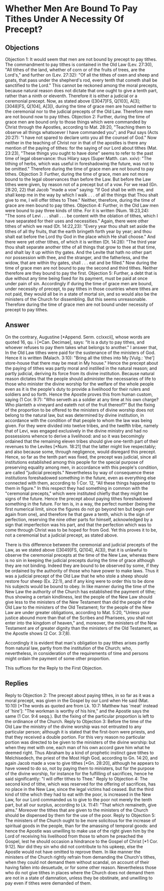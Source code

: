 # Whether Men Are Bound To Pay Tithes Under A Necessity Of Precept?
## Objections
Objection 1: It would seem that men are not bound by precept to pay tithes. The commandment to pay tithes is contained in the Old Law (Lev. 27:30), "All tithes of the land, whether of corn or of the fruits of trees, are the Lord's," and further on (Lev. 27:32): "Of all the tithes of oxen and sheep and goats, that pass under the shepherd's rod, every tenth that cometh shall be sanctified to the Lord." This cannot be reckoned among the moral precepts, because natural reason does not dictate that one ought to give a tenth part, rather than a ninth or eleventh. Therefore it is either a judicial or a ceremonial precept. Now, as stated above ([3047]FS, Q[103], A[3]; [3048]FS, Q[104], A[3]), during the time of grace men are hound neither to the ceremonial nor to the judicial precepts of the Old Law. Therefore men are not bound now to pay tithes.
Objection 2: Further, during the time of grace men are bound only to those things which were commanded by Christ through the Apostles, according to Mat. 28:20, "Teaching them to observe all things whatsoever I have commanded you"; and Paul says (Acts 20:27): "I have not spared to declare unto you all the counsel of God." Now neither in the teaching of Christ nor in that of the apostles is there any mention of the paying of tithes: for the saying of our Lord about tithes (Mat. 23:23), "These things you ought to have done" seems to refer to the past time of legal observance: thus Hilary says (Super Matth. can. xxiv): "The tithing of herbs, which was useful in foreshadowing the future, was not to be omitted." Therefore during the time of grace men are not bound to pay tithes.
Objection 3: Further, during the time of grace, men are not more bound to the legal observances than before the Law. But before the Law tithes were given, by reason not of a precept but of a vow. For we read (Gn. 28:20, 22) that Jacob "made a vow" saying: "If God shall be with me, and shall keep me in the way by which I walk . . . of all the things that Thou shalt give to me, I will offer tithes to Thee." Neither, therefore, during the time of grace are men bound to pay tithes.
Objection 4: Further, in the Old Law men were bound to pay three kinds of tithe. For it is written (Num. 18:23,24): "The sons of Levi . . . shall . . . be content with the oblation of tithes, which I have separated for their uses and necessities." Again, there were other tithes of which we read (Dt. 14:22,23): "Every year thou shalt set aside the tithes of all thy fruits, that the earth bringeth forth year by year; and thou shalt eat before the Lord thy God in the place which He shall choose." And there were yet other tithes, of which it is written (Dt. 14:28): "The third year thou shalt separate another tithe of all things that grow to thee at that time, and shalt lay it up within thy gates. And the Levite that hath no other part nor possession with thee, and the stranger, and the fatherless, and the widow, that are within thy gates, shall . . . eat and be filled." Now during the time of grace men are not bound to pay the second and third tithes. Neither therefore are they bound to pay the first.
Objection 5: Further, a debt that is due without any time being fixed for its payment, must be paid at once under pain of sin. Accordingly if during the time of grace men are bound, under necessity of precept, to pay tithes in those countries where tithes are not paid, they would all be in a state of mortal sin, and so would also be the ministers of the Church for dissembling. But this seems unreasonable. Therefore during the time of grace men are not bound under necessity of precept to pay tithes.
## Answer
On the contrary, Augustine [*Append. Serm. cclxxcii], whose words are quoted 16, qu. i [*Can. Decimae], says: "It is a duty to pay tithes, and whoever refuses to pay them takes what belongs to another."
I answer that, In the Old Law tithes were paid for the sustenance of the ministers of God. Hence it is written (Malach. 3:10): "Bring all the tithes into My [Vulg.: 'the'] store-house that there may be meat in My house." Hence the precept about the paying of tithes was partly moral and instilled in the natural reason; and partly judicial, deriving its force from its divine institution. Because natural reason dictates that the people should administer the necessaries of life to those who minister the divine worship for the welfare of the whole people even as it is the people's duty to provide a livelihood for their rulers and soldiers and so forth. Hence the Apostle proves this from human custom, saying (1 Cor. 9:7): "Who serveth as a soldier at any time at his own charge? Who planteth a vineyard and eateth not of the fruit thereof?" But the fixing of the proportion to be offered to the ministers of divine worship does not belong to the natural law, but was determined by divine institution, in accordance with the condition of that people to whom the law was being given. For they were divided into twelve tribes, and the twelfth tribe, namely that of Levi, was engaged exclusively in the divine ministry and had no possessions whence to derive a livelihood: and so it was becomingly ordained that the remaining eleven tribes should give one-tenth part of their revenues to the Levites [*Num. 18:21] that the latter might live respectably; and also because some, through negligence, would disregard this precept. Hence, so far as the tenth part was fixed, the precept was judicial, since all institutions established among this people for the special purpose of preserving equality among men, in accordance with this people's condition, are called "judicial precepts." Nevertheless by way of consequence these institutions foreshadowed something in the future, even as everything else connected with them, according to 1 Cor. 12, "All these things happened to them in figure." In this respect they had something in common with the "ceremonial precepts," which were instituted chiefly that they might be signs of the future. Hence the precept about paying tithes foreshadowed something in the future. For ten is, in a way, the perfect number (being the first numerical limit, since the figures do not go beyond ten but begin over again from one), and therefore he that gave a tenth, which is the sign of perfection, reserving the nine other parts for himself, acknowledged by a sign that imperfection was his part, and that the perfection which was to come through Christ was to be hoped for from God. Yet this proves it to be, not a ceremonial but a judicial precept, as stated above.

There is this difference between the ceremonial and judicial precepts of the Law, as we stated above ([3049]FS, Q[104], A[3]), that it is unlawful to observe the ceremonial precepts at the time of the New Law, whereas there is no sin in keeping the judicial precepts during the time of grace although they are not binding. Indeed they are bound to be observed by some, if they be ordained by the authority of those who have power to make laws. Thus it was a judicial precept of the Old Law that he who stole a sheep should restore four sheep (Ex. 22:1), and if any king were to order this to be done his subjects would be bound to obey. In like manner during the time of the New Law the authority of the Church has established the payment of tithe; thus showing a certain kindliness, lest the people of the New Law should give less to the ministers of the New Testament than did the people of the Old Law to the ministers of the Old Testament; for the people of the New Law are under greater obligations, according to Mat. 5:20, "Unless your justice abound more than that of the Scribes and Pharisees, you shall not enter into the kingdom of heaven," and, moreover, the ministers of the New Testament are of greater dignity than the ministers of the Old Testament, as the Apostle shows (2 Cor. 3:7,8).

Accordingly it is evident that man's obligation to pay tithes arises partly from natural law, partly from the institution of the Church; who, nevertheless, in consideration of the requirements of time and persons might ordain the payment of some other proportion.

This suffices for the Reply to the First Objection.
## Replies
Reply to Objection 2: The precept about paying tithes, in so far as it was a moral precept, was given in the Gospel by our Lord when He said (Mat. 10:10) [*The words as quoted are from Lk. 10:7: Matthew has 'meat' instead of 'hire']: "The workman is worthy of his hire," and the Apostle says the same (1 Cor. 9:4 seqq.). But the fixing of the particular proportion is left to the ordinance of the Church.
Reply to Objection 3: Before the time of the Old Law the ministry of the divine worship was not entrusted to any particular person; although it is stated that the first-born were priests, and that they received a double portion. For this very reason no particular portion was directed to be given to the ministers of the divine worship: but when they met with one, each man of his own accord gave him what he deemed right. Thus Abraham by a kind of prophetic instinct gave tithes to Melchisedech, the priest of the Most High God, according to Gn. 14:20, and again Jacob made a vow to give tithes [*Gn. 28:20], although he appears to have vowed to do so, not by paying them to ministers, but for the purpose of the divine worship, for instance for the fulfilling of sacrifices, hence he said significantly: "I will offer tithes to Thee."
Reply to Objection 4: The second kind of tithe, which was reserved for the offering of sacrifices, has no place in the New Law, since the legal victims had ceased. But the third kind of tithe which they had to eat with the poor, is increased in the New Law, for our Lord commanded us to give to the poor not merely the tenth part, but all our surplus, according to Lk. 11:41: "That which remaineth, give alms." Moreover the tithes that are given to the ministers of the Church should be dispensed by them for the use of the poor.
Reply to Objection 5: The ministers of the Church ought to be more solicitous for the increase of spiritual goods in the people, than for the amassing of temporal goods: and hence the Apostle was unwilling to make use of the right given him by the Lord of receiving his livelihood from those to whom he preached the Gospel, lest he should occasion a hindrance to the Gospel of Christ [*1 Cor. 9:12]. Nor did they sin who did not contribute to his upkeep, else the Apostle would not have omitted to reprove them. In like manner the ministers of the Church rightly refrain from demanding the Church's tithes, when they could not demand them without scandal, on account of their having fallen into desuetude, or for some other reason. Nevertheless those who do not give tithes in places where the Church does not demand them are not in a state of damnation, unless they be obstinate, and unwilling to pay even if tithes were demanded of them.